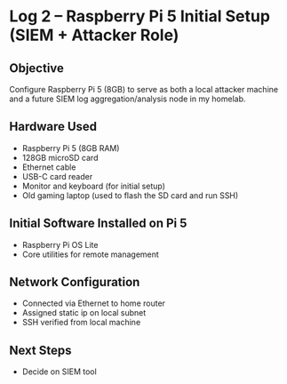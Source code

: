 # Log 2 – Raspberry Pi 5 Initial Setup (SIEM + Attacker Role)

## Objective
Configure Raspberry Pi 5 (8GB) to serve as both a local attacker machine and a future SIEM log aggregation/analysis node in my homelab.

## Hardware Used
- Raspberry Pi 5 (8GB RAM)
- 128GB microSD card
- Ethernet cable
- USB-C card reader
- Monitor and keyboard (for initial setup)
- Old gaming laptop (used to flash the SD card and run SSH)

## Initial Software Installed on Pi 5
- Raspberry Pi OS Lite
- Core utilities for remote management

## Network Configuration
- Connected via Ethernet to home router
- Assigned static ip on local subnet
- SSH verified from local machine

## Next Steps
- Decide on SIEM tool